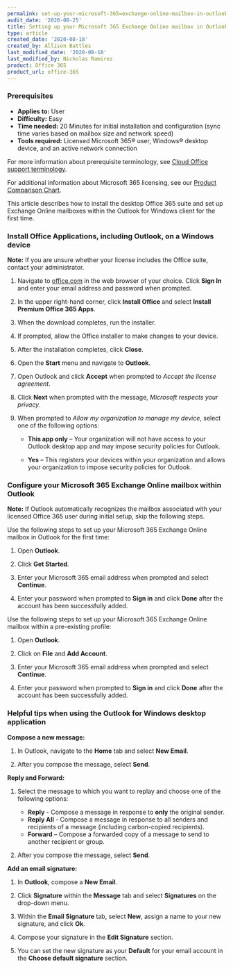 ```yaml
---
permalink: set-up-your-microsoft-365=exchange-online-mailbox-in-outlook-for-windows/
audit_date: '2020-08-25'
title: Setting up your Microsoft 365 Exchange Online mailbox in Outlook for Windows
type: article
created_date: '2020-08-18'
created_by: Allison Battles
last_modified_date: '2020-08-18'
last_modified_by: Nicholas Ramirez
product: Office 365
product_url: office-365
---
```


### Prerequisites 

- **Applies to:** User
- **Difficulty:** Easy
- **Time needed:** 20 Minutes for initial installation and configuration (sync time varies based on mailbox size and network speed)
- **Tools required:** Licensed Microsoft 365&reg; user, Windows&reg; desktop device, and an active network connection

For more information about prerequisite terminology, see [Cloud Office support terminology](/how-to/cloud-office-support-terminology).

For additional information about Microsoft 365 licensing, see our [Product Comparison Chart](https://www.rackspace.com/sites/default/files/2020-06/Rackspace-Data-Sheet-Microsoft-365-Plans-and-Pricing-Sheet-CLO-TSK-1487.pdf).

This article describes how to install the desktop Office 365 suite and set up Exchange Online mailboxes within the Outlook for Windows client for the first time.

### Install Office Applications, including Outlook, on a Windows device 

**Note:** If you are unsure whether your license includes the Office suite, contact your administrator.

1. Navigate to [office.com](office.com) in the web browser of your choice. Click **Sign In** and enter your
email address and password when prompted.

2. In the upper right-hand corner, click **Install Office** and select **Install Premium Office 365 Apps**.

3. When the download completes, run the installer.

4. If prompted, allow the Office installer to make changes to your device.

5. After the installation completes, click **Close**.

6. Open the **Start** menu and navigate to **Outlook**.

7. Open Outlook and click **Accept** when prompted to *Accept the license agreement*.

8. Click **Next** when prompted with the message, *Microsoft respects your privacy*.

9. When prompted to *Allow my organization to manage my device*, select one of the following options:

      - **This app only** – Your organization will not have access to your Outlook desktop app and may impose security policies for Outlook.

      - **Yes** – This registers your devices within your organization and allows your organization to impose security policies for Outlook.


### Configure your Microsoft 365 Exchange Online mailbox within Outlook

**Note:** If Outlook automatically recognizes the mailbox associated with your licensed Office 365 user during initial setup,
skip the following steps.

Use the following steps to set up your Microsoft 365 Exchange Online mailbox in Outlook for the first time:

1. Open **Outlook**.

2. Click **Get Started**.

3. Enter your Microsoft 365 email address when prompted and select **Continue**.

4. Enter your password when prompted to **Sign in** and click **Done** after the account has been successfully added.

Use the following steps to set up your Microsoft 365 Exchange Online mailbox within a pre-existing profile:

1. Open **Outlook**.

2. Click on **File** and **Add Account**.

3. Enter your Microsoft 365 email address when prompted and select **Continue**.

4. Enter your password when prompted to **Sign in** and click **Done** after the account has been successfully added.

### Helpful tips when using the Outlook for Windows desktop application

**Compose a new message:**

1. In Outlook, navigate to the **Home** tab and select **New Email**.

2. After you compose the message, select **Send**.

**Reply and Forward:**

1. Select the message to which you want to replay and choose one of the following options:

     - **Reply** - Compose a message in response to **only** the original sender.
     - **Reply All** - Compose a message in response to all senders and recipients of a message (including carbon-copied recipients).
     - **Forward** – Compose a forwarded copy of a message to send to another recipient or group.

2. After you compose the message, select **Send**.

**Add an email signature:**

1. In **Outlook**, compose a **New Email**.

2. Click **Signature** within the **Message** tab and select **Signatures** on the drop-down menu.

3. Within the **Email Signature** tab, select **New**, assign a name to your new signature, and click **Ok**.

4. Compose your signature in the **Edit Signature** section.

5. You can set the new signature as your **Default** for your email account in the **Choose default signature** section.
